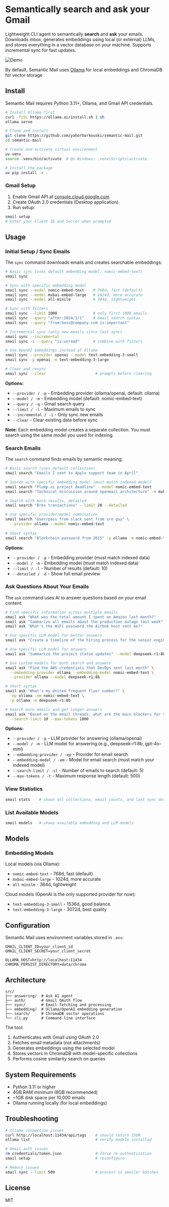 # Semantically search and ask your Gmail

Lightweight CLI agent to semantically **search** and **ask** your emails. Downloads inbox, generates embeddings using local (or external) LLMs, and stores everything in a vector database on your machine. Supports incremental sync for fast updates.

![Demo](assets/demo.gif)


By default, Semantic Mail uses [Ollama](https://github.com/ollama/ollama) for local embeddings and ChromaDB for vector storage

## Install

Semantic Mail requires Python 3.11+, Ollama, and Gmail API credentials.

```bash
# Install Ollama first
curl -fsSL https://ollama.ai/install.sh | sh
ollama serve

# Clone and install
git clone https://github.com/yahorbarkouski/semantic-mail.git
cd semantic-mail

# Create and activate virtual environment
uv venv
source .venv/bin/activate  # On Windows: .venv\Scripts\activate

# Install the package
uv pip install -e .
```

### Gmail Setup

1. Enable Gmail API at [console.cloud.google.com](https://console.cloud.google.com/)
2. Create OAuth 2.0 credentials (Desktop application)
3. Run setup:

```bash
smail setup
# Enter your Client ID and Secret when prompted
```

## Usage

### Initial Setup / Sync Emails

The `sync` command downloads emails and creates searchable embeddings:

```bash
# Basic sync (uses default embedding model: nomic-embed-text)
smail sync

# Sync with specific embedding model
smail sync --model nomic-embed-text    # 768d, fast (default)
smail sync --model mxbai-embed-large   # 1024d, more accurate
smail sync --model all-minilm          # 384d, lightweight

# Sync with filters
smail sync --limit 1000                # only first 1000 emails
smail sync --query "after:2024/1/1"    # Gmail search syntax
smail sync --query "from:boss@company.com is:important"

# Incremental sync (only new emails since last sync)
smail sync --incremental
smail sync -i --query "is:unread"      # combine with filters

# Use OpenAI embeddings instead of Ollama
smail sync --provider openai --model text-embedding-3-small
smail sync -p openai -m text-embedding-3-large

# Clear and resync
smail sync --clear                      # prompts before clearing
```

**Options:**
- `--provider / -p` - Embedding provider (ollama/openai, default: ollama)
- `--model / -m` - Embedding model (default: nomic-embed-text)
- `--query / -q` - Gmail search query
- `--limit / -l` - Maximum emails to sync
- `--incremental / -i` - Only sync new emails
- `--clear` - Clear existing data before sync

**Note:** Each embedding model creates a separate collection. You must search using the same model you used for indexing.

### Search Emails

The `search` command finds emails by semantic meaning:

```bash
# Basic search (uses default collection)
smail search "Emails I sent to Apple support team in April"

# Search with specific embedding model (must match indexed model)
smail search "Plump.ai project deadline" --model nomic-embed-text
smail search "Technical discussion around openmail architecture" -m mxbai-embed-large

# Search with more results, detailed
smail search "Brex transactions" --limit 20 --detailed

# Use specific provider/model combination
smail search "User/pass from slack sent from sre guy" \
  --provider ollama --model nomic-embed-text
  
# Short syntax
smail search "Blockchain password from 2015" -p ollama -m nomic-embed-text
```

**Options:**
- `--provider / -p` - Embedding provider (must match indexed data)
- `--model / -m` - Embedding model (must match indexed data)
- `--limit / -l` - Number of results (default: 10)
- `--detailed / -d` - Show full email preview

### Ask Questions About Your Emails

The `ask` command uses AI to answer questions based on your email content:

```bash
# Find specific information across multiple emails
smail ask "What was the total amount I spent on Amazon last month?"
smail ask "Summarize all emails about the production outage last week"
smail ask "What's the WiFi password the Airbnb host sent me?"

# Use specific LLM model for better answers
smail ask "Create a timeline of the hiring process for the senior engineer position" --model deepseek-r1:8b

# Use specific LLM model for answers
smail ask "Summarize the project status updates" --model deepseek-r1:8b

# Use custom models for both search and answers
smail ask "Find the AWS credentials that DevOps sent last month" \
  --embedding-provider ollama --embedding-model nomic-embed-text \
  --provider ollama --model deepseek-r1:8b

# Short syntax
smail ask "What's my United frequent flyer number?" \
  -ep ollama -em nomic-embed-text \
  -p ollama -m deepseek-r1:8b

# Search more emails and get longer answers
smail ask "Based on the email threads, what are the main blockers for the Q4 launch?" \
  --search-limit 10 --max-tokens 1000
```

**Options:**
- `--provider / -p` - LLM provider for answering (ollama/openai)
- `--model / -m` - LLM model for answering (e.g., deepseek-r1:8b, gpt-4o-mini)
- `--embedding-provider / -ep` - Provider for email search
- `--embedding-model / -em` - Model for email search (must match your indexed model)
- `--search-limit / -sl` - Number of emails to search (default: 5)
- `--max-tokens / -t` - Maximum response length (default: 500)

### View Statistics

```bash
smail stats    # shows all collections, email counts, and last sync dates
```

### List Available Models

```bash
smail models   # shows available embedding and LLM models
```

## Models

### Embedding Models

Local models (via Ollama):
- `nomic-embed-text` - 768d, fast (default)
- `mxbai-embed-large` - 1024d, more accurate
- `all-minilm` - 384d, lightweight

Cloud models (OpenAI is the only supported provider for now):
- `text-embedding-3-small` - 1536d, good balance
- `text-embedding-3-large` - 3072d, best quality

## Configuration

Semantic Mail uses environment variables stored in `.env`:

```env
GMAIL_CLIENT_ID=your_client_id
GMAIL_CLIENT_SECRET=your_client_secret

OLLAMA_HOST=http://localhost:11434
CHROMA_PERSIST_DIRECTORY=data/chroma
```

## Architecture

```
src/
├── answering/  # Ask AI agent
├── auth/       # Gmail OAuth flow
├── sync/       # Email fetching and processing
├── embedding/  # Ollama/OpenAI embedding generation
├── search/     # ChromaDB vector operations
└── cli.py      # Command-line interface
```

The tool:
1. Authenticates with Gmail using OAuth 2.0
2. Fetches email metadata (not attachments)
3. Generates embeddings using the selected model
4. Stores vectors in ChromaDB with model-specific collections
5. Performs cosine similarity search on queries

## System Requirements

- Python 3.11 or higher
- 4GB RAM minimum (8GB recommended)
- ~1GB disk space per 10,000 emails
- Ollama running locally (for local embeddings)

## Troubleshooting

```bash
# Ollama connection issues
curl http://localhost:11434/api/tags    # should return JSON
ollama list                             # verify models installed

# Gmail auth issues
rm credentials/token.json               # force re-authentication
smail setup                             # reconfigure

# Memory issues  
smail sync --limit 500                  # process in smaller batches
```

## License

MIT

